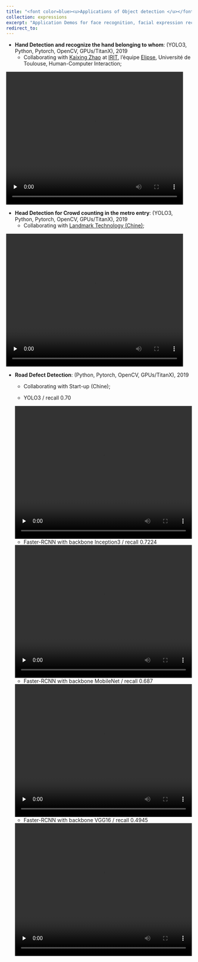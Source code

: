 ```yaml
---
title: "<font color=blue><u>Applications of Object detection </u></font>"
collection: expressions
excerpt: "Application Demos for face recognition, facial expression recognition, Hand/Head/Cap/Road defect Detections."
redirect_to: 
---
```

   
- **Hand Detection and recognize the hand belonging to whom**: (YOLO3, Python, Pytorch, OpenCV, GPUs/TitanX), 2019
   - Collaborating with [Kaixing Zhao](https://zhaokaixing.github.io/) at [IRIT](https://www.irit.fr/en/home/), l’équipe [Elipse](https://www.irit.fr/en/departement/dep-interaction-collective-intelligence/elipse-team/), Université de Toulouse, Human-Computer Interaction; 
<video id="video" width="480" height="360" controls="" preload="none">
    <source src="/images/hand_1min.mp4" type="video/mp4">
</video>

- **Head Detection for Crowd counting in the metro entry**: (YOLO3, Python, Pytorch, OpenCV, GPUs/TitanX), 2019
   - Collaborating with [Landmark Technology (Chine)](); 
<video id="video" width="480" height="360" controls="" preload="none">
    <source src="/images/Head_small_2min.mp4" type="video/mp4">
</video>

- **Road Defect Detection**: (Python, Pytorch, OpenCV, GPUs/TitanX), 2019
   - Collaborating with Start-up (Chine); 
   
   - YOLO3 / recall 0.70
   <video id="video" width="480" height="360" controls="" preload="none">
       <source src="/images/Head_small_2min.mp4" type="video/mp4">
   </video>

   - Faster-RCNN with backbone Inception3 / recall 0.7224
   <video id="video" width="480" height="360" controls="" preload="none">
       <source src="/images/Head_small_2min.mp4" type="video/mp4">
   </video>

   - Faster-RCNN with backbone MobileNet / recall 0.687
   <video id="video" width="480" height="360" controls="" preload="none">
       <source src="/images/Head_small_2min.mp4" type="video/mp4">
   </video>

   - Faster-RCNN with backbone VGG16 / recall 0.4945
   <video id="video" width="480" height="360" controls="" preload="none">
       <source src="/images/Head_small_2min.mp4" type="video/mp4">
   </video>


